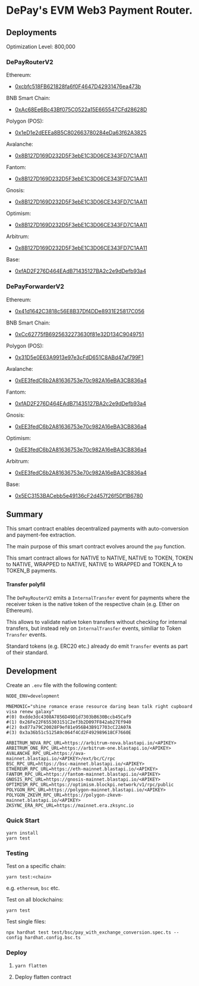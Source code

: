 # DePay's EVM Web3 Payment Router.

## Deployments

Optimization Level: 800,000

### DePayRouterV2

Ethereum:
- [0xcbfc518FB621828fa6f0F4647D42931476ea473b](https://etherscan.io/address/0xcbfc518FB621828fa6f0F4647D42931476ea473b)

BNB Smart Chain:
- [0xAc68Ee6Bc43Bf075C0522a15E665547CFd28628D](https://bscscan.com/address/0xAc68Ee6Bc43Bf075C0522a15E665547CFd28628D)

Polygon (POS):
- [0x1eD1e2dEEEa8B5C802663780284eDa63f62A3825](https://polygonscan.com/address/0x1eD1e2dEEEa8B5C802663780284eDa63f62A3825)

Avalanche:
- [0x8B127D169D232D5F3ebE1C3D06CE343FD7C1AA11](https://snowtrace.io/address/0x8B127D169D232D5F3ebE1C3D06CE343FD7C1AA11)

Fantom:
- [0x8B127D169D232D5F3ebE1C3D06CE343FD7C1AA11](https://ftmscan.com/address/0x8B127D169D232D5F3ebE1C3D06CE343FD7C1AA11)

Gnosis:
- [0x8B127D169D232D5F3ebE1C3D06CE343FD7C1AA11](https://gnosisscan.io/address/0x8B127D169D232D5F3ebE1C3D06CE343FD7C1AA11)

Optimism:
- [0x8B127D169D232D5F3ebE1C3D06CE343FD7C1AA11](https://optimistic.etherscan.io/address/0x8B127D169D232D5F3ebE1C3D06CE343FD7C1AA11)

Arbitrum:
- [0x8B127D169D232D5F3ebE1C3D06CE343FD7C1AA11](https://arbiscan.io/address/0x8B127D169D232D5F3ebE1C3D06CE343FD7C1AA11)

Base:
- [0xfAD2F276D464EAdB71435127BA2c2e9dDefb93a4](https://basescan.org/address/0xfAD2F276D464EAdB71435127BA2c2e9dDefb93a4)

### DePayForwarderV2

Ethereum:
- [0x41d1642C3818c56E8B37Df4DDe8931E25817C056](https://etherscan.io/address/0x41d1642C3818c56E8B37Df4DDe8931E25817C056)

BNB Smart Chain:
- [0xCc62775fB6925632273630f81e32D134C9049751](https://bscscan.com/address/0xCc62775fB6925632273630f81e32D134C9049751)

Polygon (POS):
- [0x31D5e0E63A9913e97e3cFdD651C8ABd47af799F1](https://polygonscan.com/address/0x31D5e0E63A9913e97e3cFdD651C8ABd47af799F1)

Avalanche:
- [0xEE3fedC6b2A81636753e70c982A16eBA3CB836a4](https://snowtrace.io/address/0xEE3fedC6b2A81636753e70c982A16eBA3CB836a4)

Fantom:
- [0xfAD2F276D464EAdB71435127BA2c2e9dDefb93a4](https://ftmscan.com/address/0xfAD2F276D464EAdB71435127BA2c2e9dDefb93a4)

Gnosis:
- [0xEE3fedC6b2A81636753e70c982A16eBA3CB836a4](https://gnosisscan.io/address/0xEE3fedC6b2A81636753e70c982A16eBA3CB836a4)

Optimism: 
- [0xEE3fedC6b2A81636753e70c982A16eBA3CB836a4](https://optimistic.etherscan.io/address/0xEE3fedC6b2A81636753e70c982A16eBA3CB836a4)

Arbitrum:
- [0xEE3fedC6b2A81636753e70c982A16eBA3CB836a4](https://arbiscan.io/address/0xEE3fedC6b2A81636753e70c982A16eBA3CB836a4)

Base:
- [0x5EC3153BACebb5e49136cF2d457f26f5Df1B6780](https://basescan.org/address/0x5EC3153BACebb5e49136cF2d457f26f5Df1B6780)

## Summary

This smart contract enables decentralized payments with auto-conversion and payment-fee extraction.

The main purpose of this smart contract evolves around the `pay` function.

This smart contract allows for NATIVE to NATIVE, NATIVE to TOKEN, TOKEN to NATIVE, WRAPPED to NATIVE, NATIVE to WRAPPED and TOKEN_A to TOKEN_B payments.

#### Transfer polyfil

The `DePayRouterV2` emits a `InternalTransfer` event for payments where the receiver token is the native token of the respective chain (e.g. Ether on Ethereum).

This allows to validate native token transfers without checking for internal transfers, but instead rely on `InternalTransfer` events, similiar to Token `Transfer` events.

Standard tokens (e.g. ERC20 etc.) already do emit `Transfer` events as part of their standard.

## Development

Create an `.env` file with the following content:
```
NODE_ENV=development

MNEMONIC="shine romance erase resource daring bean talk right cupboard visa renew galaxy"
#(0) 0xdde3dc4308A7856D49D1d7303bB630Bccb45Caf9
#(1) 0x26Fe22F655303151C2ef3b2D097F842ab27Ef940
#(2) 0x877a79C20028F9ef81e956B43B917703cC22A07A
#(3) 0x3a36b51c5125A9c064f4Cd2F492989618CF7660E

ARBITRUM_NOVA_RPC_URL=https://arbitrum-nova.blastapi.io/<APIKEY>
ARBITRUM_ONE_RPC_URL=https://arbitrum-one.blastapi.io/<APIKEY>
AVALANCHE_RPC_URL=https://ava-mainnet.blastapi.io/<APIKEY>/ext/bc/C/rpc
BSC_RPC_URL=https://bsc-mainnet.blastapi.io/<APIKEY>
ETHEREUM_RPC_URL=https://eth-mainnet.blastapi.io/<APIKEY>
FANTOM_RPC_URL=https://fantom-mainnet.blastapi.io/<APIKEY>
GNOSIS_RPC_URL=https://gnosis-mainnet.blastapi.io/<APIKEY>
OPTIMISM_RPC_URL=https://optimism.blockpi.network/v1/rpc/public
POLYGON_RPC_URL=https://polygon-mainnet.blastapi.io/<APIKEY>
POLYGON_ZKEVM_RPC_URL=https://polygon-zkevm-mainnet.blastapi.io/<APIKEY>
ZKSYNC_ERA_RPC_URL=https://mainnet.era.zksync.io
```

### Quick Start

```
yarn install
yarn test
```

### Testing

Test on a specific chain:
```
yarn test:<chain>
```

e.g. `ethereum`, `bsc` etc.

Test on all blockchains:

```
yarn test
```

Test single files:

```
npx hardhat test test/bsc/pay_with_exchange_conversion.spec.ts --config hardhat.config.bsc.ts
```

### Deploy

1. `yarn flatten`

2. Deploy flatten contract

